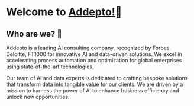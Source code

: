 # Welcome to [Addepto!](https://addepto.com/?utm_source=github&utm_medium=profile)🚀

##  Who are we? 🧐
Addepto is a leading AI consulting company, recognized by Forbes, Deloitte, FT1000 for innovative AI and data-driven solutions. We excel in accelerating process automation and optimization for global enterprises using state-of-the-art technologies. 

Our team of AI and data experts is dedicated to crafting bespoke solutions that transform data into tangible value for our clients. We are driven by a mission to harness the power of AI to enhance business efficiency and unlock new opportunities.
